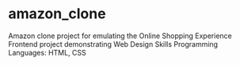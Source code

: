 # amazon_clone
Amazon clone project for emulating the Online Shopping Experience
Frontend project demonstrating Web Design Skills
Programming Languages: HTML, CSS
